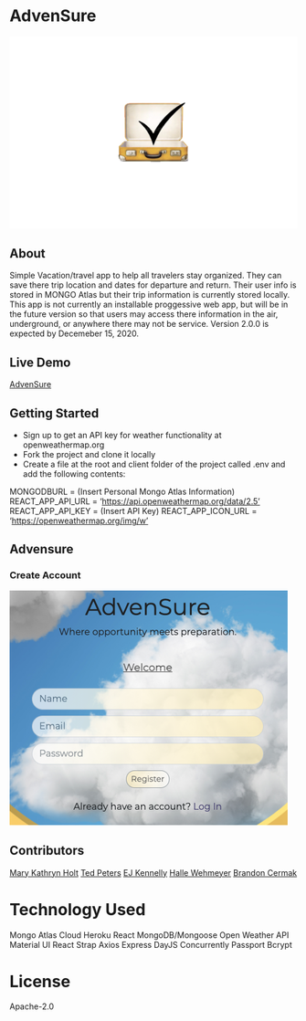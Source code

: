# AdvenSure 
<img src= "client/src/assets/image/suitcase.png">

## About
Simple Vacation/travel app to help all travelers stay organized. They can save there trip location and dates for departure and return. Their user info is stored in MONGO Atlas but their trip information is currently stored locally. This app is not currently an installable proggessive web app, but will be in the future version so that users may access there information in the air, underground, or anywhere there may not be service. Version 2.0.0 is expected by Decemeber 15, 2020.

## Live Demo
[AdvenSure](https://advensurez.herokuapp.com/)

## Getting Started
- Sign up to get an API key for weather functionality at openweathermap.org
- Fork the project and clone it locally
- Create a file at the root and client folder of the project called .env and add the following contents:

MONGODBURL = (Insert Personal Mongo Atlas Information)
REACT_APP_API_URL = ‘https://api.openweathermap.org/data/2.5’
REACT_APP_API_KEY = (Insert API Key)
REACT_APP_ICON_URL = ‘https://openweathermap.org/img/w’

## Advensure 

### Create Account
<img src= "client/src/assets/image/register.png">

## Contributors
[Mary Kathryn Holt](https://github.com/MaryKathryn0)
[Ted Peters](https://github.com/Drop-G)
[EJ Kennelly](https://github.com/ejkennelly)
[Halle Wehmeyer](https://github.com/hallewehmeyer)
[Brandon Cermak](https://github.com/bcermak)

# Technology Used
Mongo Atlas Cloud
Heroku
React
MongoDB/Mongoose
Open Weather API
Material UI
React Strap
Axios
Express
DayJS
Concurrently
Passport
Bcrypt

# License
Apache-2.0
